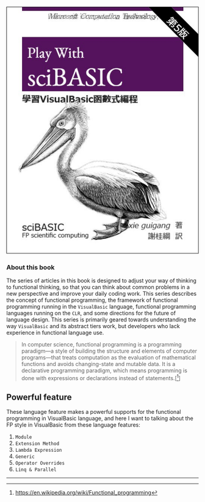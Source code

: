 ![](./cover.jpg)

### About this book
The series of articles in this book is designed to adjust your way of thinking to functional thinking, so that you can think about common problems in a new perspective and improve your daily coding work. This series describes the concept of functional programming, the framework of functional programming running in the ``VisualBasic`` language, functional programming languages running on the ``CLR``, and some directions for the future of language design. This series is primarily geared towards understanding the way ``VisualBasic`` and its abstract tiers work, but developers who lack experience in functional language use.

> In computer science, functional programming is a programming paradigm—a style of building the structure and elements of computer programs—that treats computation as the evaluation of mathematical functions and avoids changing-state and mutable data. It is a declarative programming paradigm, which means programming is done with expressions or declarations instead of statements.[[^1]]

## Powerful feature

These language feature makes a powerful supports for the functional programming in VisualBasic language, and here I want to talking about the FP style in VisualBasic from these language features:

1. ``Module``
2. ``Extension Method``
3. ``Lambda Expression``
4. ``Generic``
5. ``Operator Overrides``
6. ``Linq & Parallel``


--------

[^1]: https://en.wikipedia.org/wiki/Functional_programming
[^2]: https://www.ibm.com/developerworks/cn/java/j-ft1/index.html
[^3]: https://www.ibm.com/developerworks/cn/java/j-ft20/